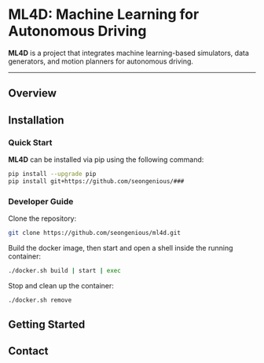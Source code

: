 # **ML4D: Machine Learning for Autonomous Driving**

**ML4D** is a project that integrates machine learning-based simulators, data generators, and motion planners for autonomous driving.

---

## **Overview**

## **Installation**

### **Quick Start**

**ML4D** can be installed via pip using the following command:

```bash
pip install --upgrade pip
pip install git+https://github.com/seongenious/###
```

### **Developer Guide**

Clone the repository:

```bash
git clone https://github.com/seongenious/ml4d.git
```

Build the docker image, then start and open a shell inside the running container:

```bash
./docker.sh build | start | exec
```

Stop and clean up the container:

```bash
./docker.sh remove
```


## **Getting Started**

## **Contact**
